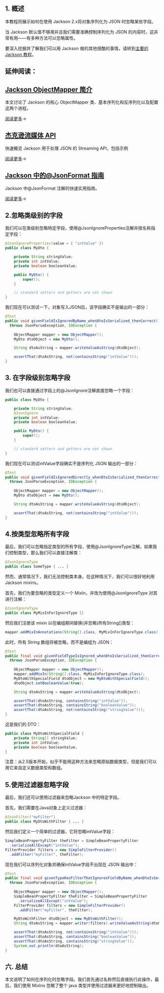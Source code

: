 ## 1. 概述

本教程将展示如何在使用 Jackson 2.x将对象序列化为 JSON 时忽略某些字段。

当 Jackson 默认值不够用并且我们需要准确控制序列化为 JSON 的内容时，这非常有用——有多种方法可以忽略属性。

要深入挖掘并了解我们可以用 Jackson 做的其他很酷的事情，请转到[主要的 Jackson 教程](https://www.baeldung.com/jackson)。

## 延伸阅读：

## [Jackson ObjectMapper 简介](https://www.baeldung.com/jackson-object-mapper-tutorial)

本文讨论了 Jackson 的核心 ObjectMapper 类、基本序列化和反序列化以及配置这两个进程。

[阅读更多](https://www.baeldung.com/jackson-object-mapper-tutorial)→

## [杰克逊流媒体 API](https://www.baeldung.com/jackson-streaming-api)

快速概览 Jackson 用于处理 JSON 的 Streaming API，包括示例

[阅读更多](https://www.baeldung.com/jackson-streaming-api)→

## [Jackson 中的@JsonFormat 指南](https://www.baeldung.com/jackson-jsonformat)

Jackson 中@JsonFormat 注解的快速实用指南。

[阅读更多](https://www.baeldung.com/jackson-jsonformat)→

## 2.忽略类级别的字段

我们可以在类级别忽略特定字段，使用@JsonIgnoreProperties注解并按名称指定字段：

```java
@JsonIgnoreProperties(value = { "intValue" })
public class MyDto {

    private String stringValue;
    private int intValue;
    private boolean booleanValue;

    public MyDto() {
        super();
    }

    // standard setters and getters are not shown
}
```

我们现在可以测试一下，对象写入JSON后，该字段确实不是输出的一部分：

```java
@Test
public void givenFieldIsIgnoredByName_whenDtoIsSerialized_thenCorrect()
  throws JsonParseException, IOException {
 
    ObjectMapper mapper = new ObjectMapper();
    MyDto dtoObject = new MyDto();

    String dtoAsString = mapper.writeValueAsString(dtoObject);

    assertThat(dtoAsString, not(containsString("intValue")));
}
```

## 3. 在字段级别忽略字段

我们也可以直接通过字段上的@JsonIgnore注解直接忽略一个字段：

```java
public class MyDto {

    private String stringValue;
    @JsonIgnore
    private int intValue;
    private boolean booleanValue;

    public MyDto() {
        super();
    }

    // standard setters and getters are not shown
}
```

我们现在可以测试intValue字段确实不是序列化 JSON 输出的一部分：

```java
@Test
public void givenFieldIsIgnoredDirectly_whenDtoIsSerialized_thenCorrect() 
  throws JsonParseException, IOException {
 
    ObjectMapper mapper = new ObjectMapper();
    MyDto dtoObject = new MyDto();

    String dtoAsString = mapper.writeValueAsString(dtoObject);

    assertThat(dtoAsString, not(containsString("intValue")));
}
```

## 4.按类型忽略所有字段

最后，我们可以忽略指定类型的所有字段，使用@JsonIgnoreType注解。如果我们控制类型，那么我们可以直接注解类：

```java
@JsonIgnoreType
public class SomeType { ... }
```

然而，通常情况下，我们无法控制类本身。在这种情况下，我们可以很好地利用 Jackson mixins。

首先，我们为要忽略的类型定义一个 MixIn，并改为使用@JsonIgnoreType 对其进行注解：

```java
@JsonIgnoreType
public class MyMixInForIgnoreType {}
```

然后我们注册该 mixin 以在编组期间替换(并忽略)所有String[]类型：

```java
mapper.addMixInAnnotations(String[].class, MyMixInForIgnoreType.class);
```

此时，所有 String 数组将被忽略，而不是编组为 JSON：

```java
@Test
public final void givenFieldTypeIsIgnored_whenDtoIsSerialized_thenCorrect()
  throws JsonParseException, IOException {
 
    ObjectMapper mapper = new ObjectMapper();
    mapper.addMixIn(String[].class, MyMixInForIgnoreType.class);
    MyDtoWithSpecialField dtoObject = new MyDtoWithSpecialField();
    dtoObject.setBooleanValue(true);

    String dtoAsString = mapper.writeValueAsString(dtoObject);

    assertThat(dtoAsString, containsString("intValue"));
    assertThat(dtoAsString, containsString("booleanValue"));
    assertThat(dtoAsString, not(containsString("stringValue")));
}
```

这是我们的 DTO：

```java
public class MyDtoWithSpecialField {
    private String[] stringValue;
    private int intValue;
    private boolean booleanValue;
}
```

注意：从2.5版本开始，似乎不能用这种方法来忽略原始数据类型，但是我们可以用它来自定义数据类型和数组。

## 5.使用过滤器忽略字段

最后，我们还可以使用过滤器来忽略Jackson 中的特定字段。

首先，我们需要在Java对象上定义过滤器：

```java
@JsonFilter("myFilter")
public class MyDtoWithFilter { ... }
```

然后我们定义一个简单的过滤器，它将忽略intValue字段：

```java
SimpleBeanPropertyFilter theFilter = SimpleBeanPropertyFilter
  .serializeAllExcept("intValue");
FilterProvider filters = new SimpleFilterProvider()
  .addFilter("myFilter", theFilter);
```

现在我们可以序列化对象并确保intValue字段不出现在 JSON 输出中：

```java
@Test
public final void givenTypeHasFilterThatIgnoresFieldByName_whenDtoIsSerialized_thenCorrect() 
  throws JsonParseException, IOException {
 
    ObjectMapper mapper = new ObjectMapper();
    SimpleBeanPropertyFilter theFilter = SimpleBeanPropertyFilter
      .serializeAllExcept("intValue");
    FilterProvider filters = new SimpleFilterProvider()
      .addFilter("myFilter", theFilter);

    MyDtoWithFilter dtoObject = new MyDtoWithFilter();
    String dtoAsString = mapper.writer(filters).writeValueAsString(dtoObject);

    assertThat(dtoAsString, not(containsString("intValue")));
    assertThat(dtoAsString, containsString("booleanValue"));
    assertThat(dtoAsString, containsString("stringValue"));
    System.out.println(dtoAsString);
}
```

## 六. 总结

本文说明了如何在序列化时忽略字段。我们首先通过名称然后直接执行此操作，最后，我们使用 MixIns 忽略了整个 java 类型并使用过滤器来更好地控制输出。